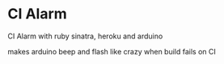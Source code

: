 # CI Alarm

CI Alarm with ruby sinatra, heroku and arduino

makes arduino beep and flash like crazy when build fails on CI